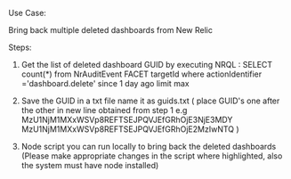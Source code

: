 Use Case:

Bring back multiple deleted dashboards from New Relic

Steps:

1. Get the list of deleted dashboard GUID by executing NRQL : 
   SELECT count(\*) from NrAuditEvent FACET targetId where actionIdentifier ='dashboard.delete' since 1 day ago limit max

2. Save the GUID in a txt file name it as guids.txt
   ( place GUID's one after the other in new line obtained from step 1
   e.g
   MzU1NjM1MXxWSVp8REFTSEJPQVJEfGRhOjE3NjE3MDY
   MzU1NjM1MXxWSVp8REFTSEJPQVJEfGRhOjE2MzIwNTQ )

3. Node script you can run locally to bring back the deleted dashboards
   (Please make appropriate changes in the script where highlighted, also the system must have node installed)
